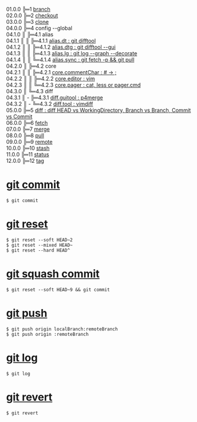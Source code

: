 01.0.0 ╠═1 [branch](01_git/01_branch/01_git_branch.md)  
02.0.0 ╠═2 [checkout](01_git/02_checkout/01_git_checkout.md)  
03.0.0 ╠═3 [clone](01_git/03_clone/01_git_clone.md)  
04.0.0 ╠═4 config --global  
04.1.0 ║ ╠═4.1 alias  
04.1.1 ║ ║ ╠═4.1.1 [alias.dt : git difftool](01_git/04_config/01_alias/01_alias.dt.md)  
04.1.2 ║ ║ ╠═4.1.2 [alias.dtg : git difftool --gui](01_git/04_config/01_alias/02_alias.dtg.md)  
04.1.3 ║ ║ ╠═4.1.3 [alias.lg : git log --graph --decorate](01_git/04_config/01_alias/03_alias.lg.md)  
04.1.4 ║ ║ ╚═4.1.4 [alias.sync : git fetch -p && git pull](01_git/04_config/01_alias/04_alias.sync.md)  
04.2.0 ║ ╠═4.2 core  
04.2.1 ║ ║ ╠═4.2.1 [core.commentChar : # -> ;](01_git/04_config/02_core/01_core.commentChar_semicolon.md)  
04.2.2 ║ ║ ╠═4.2.2 [core.editor : vim](01_git/04_config/02_core/02_core.editor_vim.md)  
04.2.3 ║ ║ ╚═4.2.3 [core.pager : cat, less or pager.cmd](01_git/04_config/02_core/03_core.pager_cat.md)  
04.3.0 ║ ╚═4.3 diff  
04.3.1 ║ - ╠═4.3.1 [diff.guitool : p4merge](01_git/04_config/03_diff/01_diff.guitool_p4merge.md)  
04.3.2 ║ - ╚═4.3.2 [diff.tool : vimdiff](01_git/04_config/03_diff/02_diff.tool_vimdiff.md)  
05.0.0 ╠═5 [diff : diff HEAD vs WorkingDirectory, Branch vs Branch, Commit vs Commit](01_git/05_diff/01_git_diff.md)  
06.0.0 ╠═6 [fetch](01_git/06_fetch/01_git_fetch.md)  
07.0.0 ╠═7 [merge](01_git/07_merge/01_git_merge.md)  
08.0.0 ╠═8 [pull](01_git/08_pull/01_git_pull.md)  
09.0.0 ╠═9 [remote](01_git/09_remote/01_git_remote.md)  
10.0.0 ╠═10 [stash](01_git/10_stash/01_git_stash.md)  
11.0.0 ╠═11 [status](01_git/11_status/01_git_status.md)  
12.0.0 ╠═12 [tag](01_git/12_tag/01_git_tag.md)  

# [git commit](02_git_command/10_git_commit.md)
```{bash}
$ git commit
```

# [git reset](02_git_command/11_git_reset_soft.md)
```{bash}
$ git reset --soft HEAD~2
$ git reset --mixed HEAD~
$ git reset --hard HEAD^
```

# [git squash commit](02_git_command/12_git_squash_commit.md)
```{bash}
$ git reset --soft HEAD~9 && git commit
```

# [git push](02_git_command/13_git_push.md)
```{bash}
$ git push origin localBranch:remoteBranch
$ git push origin :remoteBranch
```

# [git log](02_git_command/14_git_log.md)
```{bash}
$ git log
```

# [git revert](02_git_command/15_git_revert.md)
```{bash}
$ git revert
```

